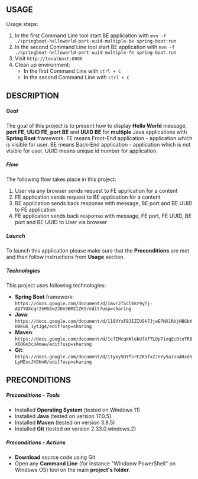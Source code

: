USAGE
-----

Usage steps:
1. In the first Command Line tool start BE application with `mvn -f ./springboot-helloworld-port-uuid-multiple-be spring-boot:run`
1. In the second Command Line tool start BE application with `mvn -f ./springboot-helloworld-port-uuid-multiple-fe spring-boot:run`
1. Visit `http://localhost:8080`
1. Clean up environment:
    * In the first Command Line with `ctrl + C`
    * In the second Command Line with `ctrl + C`


DESCRIPTION
-----------

##### Goal
The goal of this project is to present how to display **Hello World** message, **port FE**, **UUID FE**, **port BE** and **UUID BE** for **multiple** Java applications with **Spring Boot** framework. FE means Front-End application - application which is visible for user. BE means Back-End application - application which is not visible for user. UUID means unique id number for application.

##### Flow
The following flow takes place in this project:
1. User via any browser sends request to FE application for a content
1. FE application sends request to BE application for a content
1. BE application sends back response with message, BE port and BE UUID to FE application
1. FE application sends back response with message, FE port, FE UUID, BE port and BE UUID to User via browser

##### Launch
To launch this application please make sure that the **Preconditions** are met and then follow instructions from **Usage** section.

##### Technologies
This project uses following technologies:
* **Spring Boot** framework: `https://docs.google.com/document/d/1mvrJT5clbkr9yTj-AQ7YOXcqr2eHSEw2J8n9BMZIZKY/edit?usp=sharing`
* **Java**: `https://docs.google.com/document/d/119VYxF8JIZIUSk7JjwEPNX1RVjHBGbXHBKuK_1ytJg4/edit?usp=sharing`
* **Maven**: `https://docs.google.com/document/d/1cfIMcqkWlobUfVfTLQp7ixqEcOtoTR8X6OGo3cU4maw/edit?usp=sharing`
* **Git**: `https://docs.google.com/document/d/1Iyxy5DYfsrEZK5fxZJnYy5a1saARxd5LyMEscJKSHn0/edit?usp=sharing`


PRECONDITIONS
-------------

##### Preconditions - Tools
* Installed **Operating System** (tested on Windows 11)
* Installed **Java** (tested on version 17.0.5)
* Installed **Maven** (tested on version 3.8.5)
* Installed **Git** (tested on version 2.33.0.windows.2)

##### Preconditions - Actions
* **Download** source code using Git 
* Open any **Command Line** (for instance "Windonw PowerShell" on Windows OS) tool on the main **project's folder**.